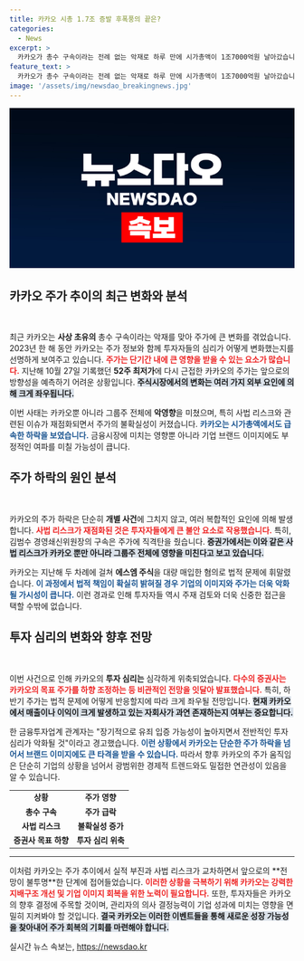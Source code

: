 ```yaml
---
title: 카카오 시총 1.7조 증발 후폭풍의 끝은?
categories:
  - News
excerpt: >
  카카오가 총수 구속이라는 전례 없는 악재로 하루 만에 시가총액이 1조7000억원 날아갔습니다. 사법 리스크가 부각되며 투자 심리가 얼어붙으면서, 그룹사 주가도 동반 하락했습니다. 과연 카카오는 이 위기를 어떻게 극복할 수 있을까요?
feature_text: >
  카카오가 총수 구속이라는 전례 없는 악재로 하루 만에 시가총액이 1조7000억원 날아갔습니다. 사법 리스크가 부각되며 투자 심리가 얼어붙으면서, 그룹사 주가도 동반 하락했습니다. 과연 카카오는 이 위기를 어떻게 극복할 수 있을까요?
image: '/assets/img/newsdao_breakingnews.jpg'
---
```


<p><img src="/assets/img/newsdao_breakingnews.jpg" alt="cryptoinkorea 속보" /></p>

<h2 data-ke-size="size26">카카오 주가 추이의 최근 변화와 분석</h2>

<p data-ke-size="size16">&nbsp;</p>

<p>최근 카카오는 <strong>사상 초유의</strong> 총수 구속이라는 악재를 맞아 주가에 큰 변화를 겪었습니다. 2023년 한 해 동안 카카오는 주가 정보와 함께 투자자들의 심리가 어떻게 변화했는지를 선명하게 보여주고 있습니다. <b><span style="color: #ee2323;">주가는 단기간 내에 큰 영향을 받을 수 있는 요소가 많습니다.</span></b> 지난해 10월 27일 기록했던 <strong>52주 최저가</strong>에 다시 근접한 카카오의 주가는 앞으로의 방향성을 예측하기 어려운 상황입니다. <b><span style="background-color: #21538527;">주식시장에서의 변화는 여러 가지 외부 요인에 의해 크게 좌우됩니다.</span></b> </p>

<p>이번 사태는 카카오뿐 아니라 그룹주 전체에 <strong>악영향</strong>을 미쳤으며, 특히 사법 리스크와 관련된 이슈가 재점화되면서 주가의 불확실성이 커졌습니다. <b><span style="color: #1a5490;">카카오는 시가총액에서도 급속한 하락을 보였습니다.</span></b> 금융시장에 미치는 영향뿐 아니라 기업 브랜드 이미지에도 부정적인 여파를 미칠 가능성이 큽니다. </p>

<h2 data-ke-size="size26">주가 하락의 원인 분석</h2>

<p data-ke-size="size16">&nbsp;</p>

<p>카카오의 주가 하락은 단순히 <strong>개별 사건</strong>에 그치지 않고, 여러 복합적인 요인에 의해 발생합니다. <b><span style="color: #ee2323;">사법 리스크가 재점화된 것은 투자자들에게 큰 불안 요소로 작용했습니다.</span></b> 특히, 김범수 경영쇄신위원장의 구속은 주가에 직격탄을 줬습니다. <b><span style="background-color: #21538527;">증권가에서는 이와 같은 사법 리스크가 카카오 뿐만 아니라 그룹주 전체에 영향을 미친다고 보고 있습니다.</span></b></p>

<p>카카오는 지난해 두 차례에 걸쳐 <strong>에스엠 주식</strong>을 대량 매입한 혐의로 법적 문제에 휘말렸습니다. <b><span style="color: #1a5490;">이 과정에서 법적 책임이 확실히 밝혀질 경우 기업의 이미지와 주가는 더욱 악화될 가시성이 큽니다.</span></b> 이런 경과로 인해 투자자들 역시 주재 검토와 더욱 신중한 접근을 택할 수밖에 없습니다. </p>

<h2 data-ke-size="size26">투자 심리의 변화와 향후 전망</h2>

<p data-ke-size="size16">&nbsp;</p>

<p>이번 사건으로 인해 카카오의 <strong>투자 심리는</strong> 심각하게 위축되었습니다. <b><span style="color: #ee2323;">다수의 증권사는 카카오의 목표 주가를 하향 조정하는 등 비관적인 전망을 잇달아 발표했습니다.</span></b> 특히, 하반기 주가는 법적 문제에 어떻게 반응할지에 따라 크게 좌우될 전망입니다. <b><span style="background-color: #21538527;">현재 카카오에서 매출이나 이익이 크게 발생하고 있는 자회사가 과연 존재하는지 여부는 중요합니다.</span></b></p>

<p>한 금융투자업계 관계자는 "장기적으로 유죄 입증 가능성이 높아지면서 전반적인 투자 심리가 악화될 것"이라고 경고했습니다. <b><span style="color: #1a5490;">이런 상황에서 카카오는 단순한 주가 하락을 넘어서 브랜드 이미지에도 큰 타격을 받을 수 있습니다.</span></b> 따라서 향후 카카오의 주가 움직임은 단순히 기업의 상황을 넘어서 광범위한 경제적 트렌드와도 밀접한 연관성이 있음을 알 수 있습니다.</p>

<table style="width: 100%; border-collapse: collapse;">
  <tr>
    <td style="text-align: center; height: 17px;"><b>상황</b></td>
    <td style="text-align: center; height: 17px;"><b>주가 영향</b></td>
  </tr>
  <tr>
    <td style="text-align: center; height: 17px;"><b>총수 구속</b></td>
    <td style="text-align: center; height: 17px;"><b>주가 급락</b></td>
  </tr>
  <tr>
    <td style="text-align: center; height: 17px;"><b>사법 리스크</b></td>
    <td style="text-align: center; height: 17px;"><b>불확실성 증가</b></td>
  </tr>
  <tr>
    <td style="text-align: center; height: 17px;"><b>증권사 목표 하향</b></td>
    <td style="text-align: center; height: 17px;"><b>투자 심리 위축</b></td>
  </tr>
</table>

<hr/>

<p data-ke-size="size16">이처럼 카카오는 주가 추이에서 실적 부진과 사법 리스크가 교차하면서 앞으로의 **전망이 불투명**한 단계에 접어들었습니다. <b><span style="color: #ee2323;">이러한 상황을 극복하기 위해 카카오는 강력한 지배구조 개선 및 기업 이미지 회복을 위한 노력이 필요합니다.</span></b> 또한, 투자자들은 카카오의 향후 결정에 주목할 것이며, 관리자의 의사 결정능력이 기업 성과에 미치는 영향을 면밀히 지켜봐야 할 것입니다. <b><span style="background-color: #21538527;">결국 카카오는 이러한 이벤트들을 통해 새로운 성장 가능성을 찾아내어 주가 회복의 기회를 마련해야 합니다.</span></b></p>
실시간 뉴스 속보는, <a href="https://newsdao.kr" rel="dofollow">https://newsdao.kr</a>


